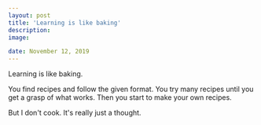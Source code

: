 ```yaml
---
layout: post
title: 'Learning is like baking'
description:
image: 

date: November 12, 2019
---
```


Learning is like baking.

You find recipes and follow the given format.
You try many recipes until you get a grasp of what works.
Then you start to make your own recipes.

But I don't cook. It's really just a thought.